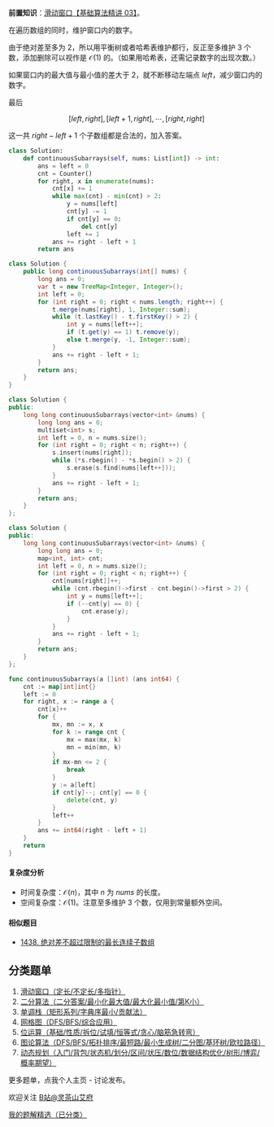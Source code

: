 **前置知识**：[滑动窗口【基础算法精讲 03】](https://www.bilibili.com/video/BV1hd4y1r7Gq/)。

在遍历数组的同时，维护窗口内的数字。

由于绝对差至多为 $2$，所以用平衡树或者哈希表维护都行，反正至多维护 $3$ 个数，添加删除可以视作是 $\mathcal{O}(1)$ 的。（如果用哈希表，还需记录数字的出现次数。）

如果窗口内的最大值与最小值的差大于 $2$，就不断移动左端点 $\textit{left}$，减少窗口内的数字。

最后

$$
[\textit{left},\textit{right}],[\textit{left}+1,\textit{right}],\cdots,[\textit{right},\textit{right}]
$$

这一共 $\textit{right}-\textit{left}+1$ 个子数组都是合法的，加入答案。

```py [sol-Python3]
class Solution:
    def continuousSubarrays(self, nums: List[int]) -> int:
        ans = left = 0
        cnt = Counter()
        for right, x in enumerate(nums):
            cnt[x] += 1
            while max(cnt) - min(cnt) > 2:
                y = nums[left]
                cnt[y] -= 1
                if cnt[y] == 0:
                    del cnt[y]
                left += 1
            ans += right - left + 1
        return ans
```

```java [sol-Java]
class Solution {
    public long continuousSubarrays(int[] nums) {
        long ans = 0;
        var t = new TreeMap<Integer, Integer>();
        int left = 0;
        for (int right = 0; right < nums.length; right++) {
            t.merge(nums[right], 1, Integer::sum);
            while (t.lastKey() - t.firstKey() > 2) {
                int y = nums[left++];
                if (t.get(y) == 1) t.remove(y);
                else t.merge(y, -1, Integer::sum);
            }
            ans += right - left + 1;
        }
        return ans;
    }
}
```

```cpp [sol-C++ multiset]
class Solution {
public:
    long long continuousSubarrays(vector<int> &nums) {
        long long ans = 0;
        multiset<int> s;
        int left = 0, n = nums.size();
        for (int right = 0; right < n; right++) {
            s.insert(nums[right]);
            while (*s.rbegin() - *s.begin() > 2) {
                s.erase(s.find(nums[left++]));
            }
            ans += right - left + 1;
        }
        return ans;
    }
};
```

```cpp [sol-C++ map]
class Solution {
public:
    long long continuousSubarrays(vector<int> &nums) {
        long long ans = 0;
        map<int, int> cnt;
        int left = 0, n = nums.size();
        for (int right = 0; right < n; right++) {
            cnt[nums[right]]++;
            while (cnt.rbegin()->first - cnt.begin()->first > 2) {
                int y = nums[left++];
                if (--cnt[y] == 0) {
                    cnt.erase(y);
                }
            }
            ans += right - left + 1;
        }
        return ans;
    }
};
```

```go [sol-Go]
func continuousSubarrays(a []int) (ans int64) {
	cnt := map[int]int{}
	left := 0
	for right, x := range a {
		cnt[x]++
		for {
			mx, mn := x, x
			for k := range cnt {
				mx = max(mx, k)
				mn = min(mn, k)
			}
			if mx-mn <= 2 {
				break
			}
			y := a[left]
			if cnt[y]--; cnt[y] == 0 {
				delete(cnt, y)
			}
			left++
		}
		ans += int64(right - left + 1)
	}
	return
}
```

#### 复杂度分析

- 时间复杂度：$\mathcal{O}(n)$，其中 $n$ 为 $\textit{nums}$ 的长度。
- 空间复杂度：$\mathcal{O}(1)$。注意至多维护 $3$ 个数，仅用到常量额外空间。

#### 相似题目

- [1438. 绝对差不超过限制的最长连续子数组](https://leetcode.cn/problems/longest-continuous-subarray-with-absolute-diff-less-than-or-equal-to-limit/)

## 分类题单

1. [滑动窗口（定长/不定长/多指针）](https://leetcode.cn/circle/discuss/0viNMK/)
2. [二分算法（二分答案/最小化最大值/最大化最小值/第K小）](https://leetcode.cn/circle/discuss/SqopEo/)
3. [单调栈（矩形系列/字典序最小/贡献法）](https://leetcode.cn/circle/discuss/9oZFK9/)
4. [网格图（DFS/BFS/综合应用）](https://leetcode.cn/circle/discuss/YiXPXW/)
5. [位运算（基础/性质/拆位/试填/恒等式/贪心/脑筋急转弯）](https://leetcode.cn/circle/discuss/dHn9Vk/)
6. [图论算法（DFS/BFS/拓扑排序/最短路/最小生成树/二分图/基环树/欧拉路径）](https://leetcode.cn/circle/discuss/01LUak/)
7. [动态规划（入门/背包/状态机/划分/区间/状压/数位/数据结构优化/树形/博弈/概率期望）](https://leetcode.cn/circle/discuss/tXLS3i/)

更多题单，点我个人主页 - 讨论发布。

欢迎关注 [B站@灵茶山艾府](https://space.bilibili.com/206214)

[我的题解精选（已分类）](https://github.com/EndlessCheng/codeforces-go/blob/master/leetcode/SOLUTIONS.md)
